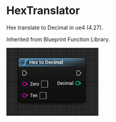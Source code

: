 # HexTranslator
Hex translate to Decimal in ue4 (4.27).

Inherited from Blueprint Function Library.

![HexToDecimal-BlueprintFunction.png](https://raw.githubusercontent.com/LoongKeiZ/HexTranslator/main/HexToDecimal-BlueprintFunction.png)
